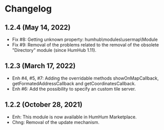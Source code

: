 Changelog
=========

1.2.4 (May 14, 2022)
----------------------
- Fix #8: Getting unknown property: humhub\modules\usermap\Module
- Fix #9: Removal of the problems related to the removal of the obsolete "Directory" module (since HumHub 1.11).

1.2.3 (March 17, 2022)
----------------------
- Enh #4, #5, #7: Adding the overridable methods showOnMapCallback, getFormatedAddressCallback and getCoordinatesCallback.
- Enh #6: Add the possibility to specify an custom tile server.

1.2.2 (October 28, 2021)
------------------------
- Enh: This module is now available in HumHum Marketplace.
- Chng: Removal of the update mechanism.